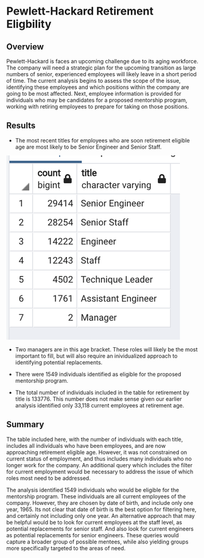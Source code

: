 
# Pewlett-Hackard Retirement Eligbility

## Overview
Pewlett-Hackard is faces an upcoming challenge due to its aging workforce. The company will need a strategic plan for the upcoming transition as large numbers of senior, experienced employees will likely leave in a short period of time. The current analysis begins to assess the scope of the issue, identifying these employees and which positions within the company are going to be most affected. 
Next, employee information is provided for individuals who may be candidates for a proposed mentorship program, working with retiring employees to prepare for taking on those positions. 

## Results
- The most recent titles for employees who are soon retirement eligible age are most likely to be Senior Engineer and Senior Staff.

![table](retiring_employees.png)

- Two managers are in this age bracket. These roles will likely be the most important to fill, but will also require an inividualized approach to identifying potential replacements. 

- There were 1549 individuals identified as eligible for the proposed mentorship program.

- The total number of individuals included in the table for retirement by title is 133776. This number does not make sense given our earlier analysis identified only 33,118 current employees at retirement age. 

## Summary
The table included here, with the number of individuals with each title, includes all individuals who have been employees, and are now approaching retirement eligible age. However, it was not constrained on current status of employment, and thus includes many individuals who no longer work for the company. An additional query which includes the filter for current employment would be necessary to address the issue of which roles most need to be addressed. 

The analysis identified 1549 individuals who would be eligible for the mentorship program. These individuals are all current employees of the company. However, they are chosen by date of birth, and include only one year, 1965. Its not clear that date of birth is the best option for filtering here, and certainly not including only one year. An alternative approach that may be helpful would be to look for current employees at the staff level, as potential replacements for senior staff. And also look for current engineers as potential replacements for senior engineers. These queries would capture a broader group of possible mentees, while also yielding groups more specifically targeted to the areas of need.  
